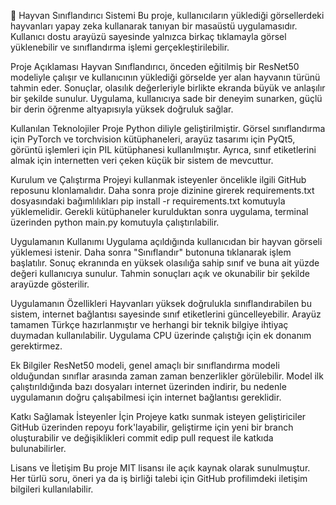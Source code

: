 🐾 Hayvan Sınıflandırıcı Sistemi
Bu proje, kullanıcıların yüklediği görsellerdeki hayvanları yapay zeka kullanarak tanıyan bir masaüstü uygulamasıdır. Kullanıcı dostu arayüzü sayesinde yalnızca birkaç tıklamayla görsel yüklenebilir ve sınıflandırma işlemi gerçekleştirilebilir.

Proje Açıklaması
Hayvan Sınıflandırıcı, önceden eğitilmiş bir ResNet50 modeliyle çalışır ve kullanıcının yüklediği görselde yer alan hayvanın türünü tahmin eder. Sonuçlar, olasılık değerleriyle birlikte ekranda büyük ve anlaşılır bir şekilde sunulur. Uygulama, kullanıcıya sade bir deneyim sunarken, güçlü bir derin öğrenme altyapısıyla yüksek doğruluk sağlar.

Kullanılan Teknolojiler
Proje Python diliyle geliştirilmiştir. Görsel sınıflandırma için PyTorch ve torchvision kütüphaneleri, arayüz tasarımı için PyQt5, görüntü işlemleri için PIL kütüphanesi kullanılmıştır. Ayrıca, sınıf etiketlerini almak için internetten veri çeken küçük bir sistem de mevcuttur.

Kurulum ve Çalıştırma
Projeyi kullanmak isteyenler öncelikle ilgili GitHub reposunu klonlamalıdır. Daha sonra proje dizinine girerek requirements.txt dosyasındaki bağımlılıkları pip install -r requirements.txt komutuyla yüklemelidir. Gerekli kütüphaneler kurulduktan sonra uygulama, terminal üzerinden python main.py komutuyla çalıştırılabilir.

Uygulamanın Kullanımı
Uygulama açıldığında kullanıcıdan bir hayvan görseli yüklemesi istenir. Daha sonra "Sınıflandır" butonuna tıklanarak işlem başlatılır. Sonuç ekranında en yüksek olasılığa sahip sınıf ve buna ait yüzde değeri kullanıcıya sunulur. Tahmin sonuçları açık ve okunabilir bir şekilde arayüzde gösterilir.

Uygulamanın Özellikleri
Hayvanları yüksek doğrulukla sınıflandırabilen bu sistem, internet bağlantısı sayesinde sınıf etiketlerini güncelleyebilir. Arayüz tamamen Türkçe hazırlanmıştır ve herhangi bir teknik bilgiye ihtiyaç duymadan kullanılabilir. Uygulama CPU üzerinde çalıştığı için ek donanım gerektirmez.

Ek Bilgiler
ResNet50 modeli, genel amaçlı bir sınıflandırma modeli olduğundan sınıflar arasında zaman zaman benzerlikler görülebilir. Model ilk çalıştırıldığında bazı dosyaları internet üzerinden indirir, bu nedenle uygulamanın doğru çalışabilmesi için internet bağlantısı gereklidir.

Katkı Sağlamak İsteyenler İçin
Projeye katkı sunmak isteyen geliştiriciler GitHub üzerinden repoyu fork'layabilir, geliştirme için yeni bir branch oluşturabilir ve değişiklikleri commit edip pull request ile katkıda bulunabilirler.

Lisans ve İletişim
Bu proje MIT lisansı ile açık kaynak olarak sunulmuştur. Her türlü soru, öneri ya da iş birliği talebi için GitHub profilimdeki iletişim bilgileri kullanılabilir.
